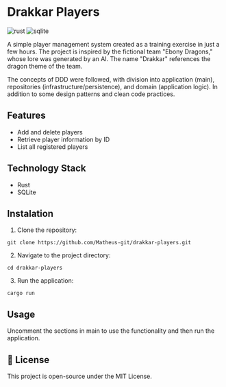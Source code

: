 # Drakkar Players

![rust](https://img.shields.io/badge/Rust-000000?style=for-the-badge&logo=rust&logoColor=white)
![sqlite](https://img.shields.io/badge/SQLite-07405E?style=for-the-badge&logo=sqlite&logoColor=white)

A simple player management system created as a training exercise in just a few hours. The project is inspired by the fictional team "Ebony Dragons," whose lore was generated by an AI. The name "Drakkar" references the dragon theme of the team.

The concepts of DDD were followed, with division into application (main), repositories (infrastructure/persistence), and domain (application logic). In addition to some design patterns and clean code practices.

## Features

- Add and delete players
- Retrieve player information by ID
- List all registered players

## Technology Stack

- Rust
- SQLite

## Instalation

1. Clone the repository:
```
git clone https://github.com/Matheus-git/drakkar-players.git
```

2. Navigate to the project directory:
```
cd drakkar-players
```

3. Run the application:
```
cargo run
 ```

## Usage

Uncomment the sections in main to use the functionality and then run the application.

## 📝 License

This project is open-source under the MIT License.
